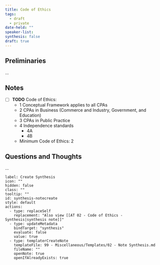 ```yaml
---
title: Code of Ethics
tags:
  - draft
  - private
date-held: ""
speaker-list: 
synthesis: false
draft: true
---
```


## Preliminaries
…

## Notes
- [ ] **TODO** Code of Ethics:
	- 1 Conceptual Framework applies to all CPAs
	- 2 CPAs in Business (Commerce and Industry, Government, and Education)
	- 3 CPAs in Public Practice
	- 4 Independence standards
		- 4A
		- 4B
	- Minimum Code of Ethics: 2

## Questions and Thoughts
…

```meta-bind-button
label: Create Synthesis
icon: ""
hidden: false
class: ""
tooltip: ""
id: synthesis-notecreate
style: default
actions:
  - type: replaceSelf
    replacement: "Also view [[AT 02 - Code of Ethics - Synthesis|synthesis note]]"
  - type: updateMetadata
    bindTarget: "synthesis"
    evaluate: false
    value: true
  - type: templaterCreateNote
    templateFile: 99 - Miscellaneous/Templates/02 - Note Synthesis.md
    fileName: ""
    openNote: true
    openIfAlreadyExists: true

```

